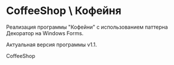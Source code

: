 # CoffeeShop \ Кофейня

Реализация программы "Кофейни" с использованием паттерна Декоратор на Windows Forms.

Актуальная версия программы v1.1.

CoffeeShop

